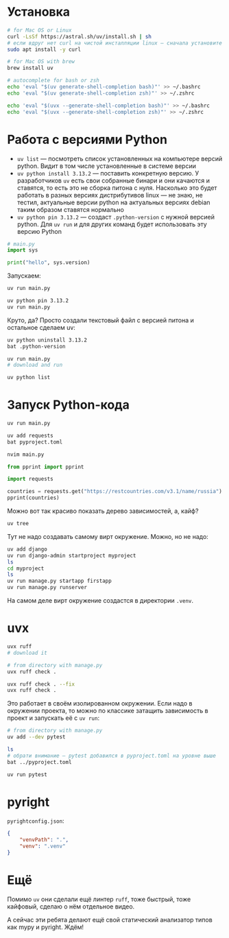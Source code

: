 # Установка

```bash
# for Mac OS or Linux
curl -LsSf https://astral.sh/uv/install.sh | sh
# если вдруг нет curl на чистой инсталляции linux — сначала установите его:
sudo apt install -y curl

# for Mac OS with brew
brew install uv

# autocomplete for bash or zsh
echo 'eval "$(uv generate-shell-completion bash)"' >> ~/.bashrc
echo 'eval "$(uv generate-shell-completion zsh)"' >> ~/.zshrc

echo 'eval "$(uvx --generate-shell-completion bash)"' >> ~/.bashrc
echo 'eval "$(uvx --generate-shell-completion zsh)"' >> ~/.zshrc
```

# Работа с версиями Python

- `uv list` — посмотреть список установленных на компьютере версий python. Видит в том числе установленные в системе версии 
- `uv python install 3.13.2` — поставить конкретную версию. У разработчиков `uv` есть свои собранные бинари и они качаются и ставятся, то есть это не сборка питона с нуля. Насколько это будет работать в разных версиях дистрибутивов linux — не знаю, не тестил, актуальные версии python на актуальных версиях debian таким образом ставятся нормально
- `uv python pin 3.13.2` — создаст `.python-version` с нужной версией python. Для `uv run` и для других команд будет использовать эту версию Python

```python
# main.py
import sys

print("hello", sys.version)
```

Запускаем:

```bash
uv run main.py

uv python pin 3.13.2
uv run main.py

```

Круто, да? Просто создали текстовый файл с версией питона и остальное сделаем uv:

```bash
uv python uninstall 3.13.2
bat .python-version

uv run main.py
# download and run

uv python list
```

# Запуск Python-кода

```bash
uv run main.py

uv add requests
bat pyproject.toml

nvim main.py
```

```python
from pprint import pprint

import requests

countries = requests.get("https://restcountries.com/v3.1/name/russia").json()
pprint(countries)
```


Можно вот так красиво показать дерево зависимостей, а, кайф?

```bash
uv tree
```

Тут не надо создавать самому вирт окружение. Можно, но не надо:

```bash
uv add django
uv run django-admin startproject myproject
ls
cd myproject
ls
uv run manage.py startapp firstapp
uv run manage.py runserver
```

На самом деле вирт окружение создастся в директории `.venv`.

# uvx

```bash
uvx ruff
# download it

# from directory with manage.py
uvx ruff check .

uvx ruff check . --fix
uvx ruff check .
```

Это работает в своём изолированном окружении. Если надо в окружении проекта, то можно по классике затащить зависимость в проект и запускать её с `uv run`:

```bash
# from directory with manage.py
uv add --dev pytest

ls
# обрати внимание — pytest добавился в pyproject.toml на уровне выше
bat ../pyproject.toml

uv run pytest
```

# pyright

`pyrightconfig.json`:

```json
{
    "venvPath": ".",
    "venv": ".venv"
}
```

# Ещё

Помимо `uv` они сделали ещё линтер `ruff`, тоже быстрый, тоже кайфовый, сделаю о нём отдельное видео.

А сейчас эти ребята делают ещё свой статический анализатор типов как mypy и pyright. Ждём!
